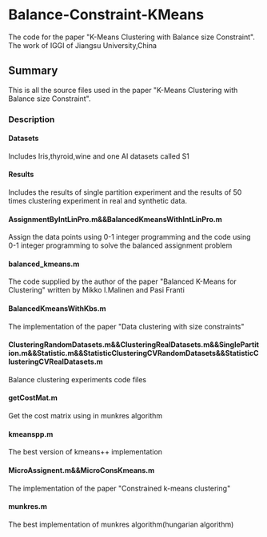 # Balance-Constraint-KMeans
The code for the paper "K-Means Clustering with Balance size Constraint".
The work of IGGI of Jiangsu University,China
## Summary
This is all the source files used in the paper "K-Means Clustering with Balance size Constraint". 
### Description
#### Datasets
Includes Iris,thyroid,wine and one AI datasets called S1
#### Results
Includes the results of single partition experiment and the results of 50 times clustering experiment in real and synthetic data.
#### AssignmentByIntLinPro.m&&BalancedKmeansWithIntLinPro.m
Assign the data points using 0-1 integer programming and the code using 0-1 integer programming to solve the balanced assignment problem
#### balanced_kmeans.m
The code supplied by the author of the paper "Balanced K-Means for Clustering" written by Mikko I.Malinen and Pasi Franti
#### BalancedKmeansWithKbs.m
The implementation of the paper "Data clustering with size constraints"
#### ClusteringRandomDatasets.m&&ClusteringRealDatasets.m&&SinglePartition.m&&Statistic.m&&StatisticClusteringCVRandomDatasets&&StatisticClusteringCVRealDatasets.m
Balance clustering experiments code files
#### getCostMat.m
Get the cost matrix using in munkres algorithm
#### kmeanspp.m
The best version of kmeans++ implementation
#### MicroAssignent.m&&MicroConsKmeans.m
The implementation of the paper "Constrained k-means clustering"
#### munkres.m
The best implementation of munkres algorithm(hungarian algorithm)
